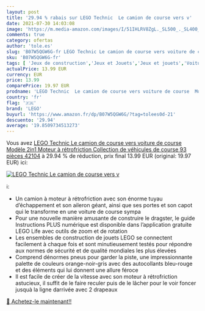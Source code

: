 ```yaml
---
layout: post
title: '29.94 % rabais sur LEGO Technic  Le camion de course vers v'
date: 2021-07-30 14:03:08
image: 'https://m.media-amazon.com/images/I/51IHLRV8ZgL._SL500_._SL400_.jpg'
comments: true
category: ofertas
author: 'tole.es'
slug: 'B07W5QGW6G-fr LEGO Technic Le camion de course vers voiture de course...'
sku: 'B07W5QGW6G-fr'
tags: [ 'Jeux de construction','Jeux et Jouets','Jeux et jouets','Voitures et voitures de course pour figurines','Véhicules pour enfants','Véhicules à moteur pour figurines','lego', ]
actualPrice: 13.99 EUR
currency: EUR
price: 13.99
comparePrice: 19.97 EUR
prodname: 'LEGO Technic  Le camion de course vers voiture de course  Modèle 2in1  Moteur à rétrofriction  Collection de véhicules de course  93 pièces  42104'
country: 'fr'
flag: '🇫🇷'
brand: 'LEGO'
buyurl: 'https://www.amazon.fr/dp/B07W5QGW6G/?tag=tolees0d-21'
descuento: '29.94'
average: '19.8509734513273'
---
```


Vous avez [LEGO Technic  Le camion de course vers voiture de course  Modèle 2in1  Moteur à rétrofriction  Collection de véhicules de course  93 pièces  42104](https://www.amazon.fr/dp/B07W5QGW6G/?tag=tolees0d-21)  à  29.94 % de réduction, prix final  13.99 EUR (original: 19.97 EUR) ici:

[![LEGO Technic  Le camion de course vers v](https://m.media-amazon.com/images/I/51IHLRV8ZgL._SL500_._SL400_.jpg)](https://www.amazon.fr/dp/B07W5QGW6G/?tag=tolees0d-21)

ℹ️:

- Un camion à moteur à rétrofriction avec son énorme tuyau d’échappement et son aileron géant, ainsi que ses portes et son capot qui le transforme en une voiture de course sympa
- Pour une nouvelle manière amusante de construire le dragster, le guide Instructions PLUS numérique est disponible dans l’application gratuite LEGO Life avec outils de zoom et de rotation
- Les ensembles de construction de jouets LEGO se connectent facilement à chaque fois et sont minutieusement testés pour répondre aux normes de sécurité et de qualité mondiales les plus élevées
- Comprend dénormes pneus pour garder la piste, une impressionnante palette de couleurs orange-noir-gris avec des autocollants bleu-rouge et des éléments qui lui donnent une allure féroce
- Il est facile de créer de la vitesse avec son moteur à rétrofriction astucieux, il suffit de le faire reculer puis de le lâcher pour le voir foncer jusquà la ligne darrivée avec 2 drapeaux

[🛒 Achetez-le maintenant!!](https://www.amazon.fr/dp/B07W5QGW6G/?tag=tolees0d-21)
